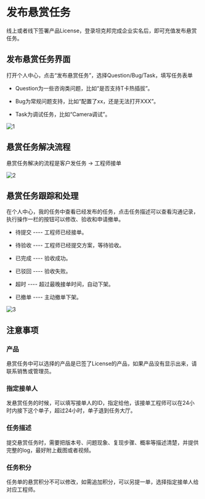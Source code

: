 # 发布悬赏任务

线上或者线下签署产品License，登录坦克邦完成企业实名后，即可充值发布悬赏任务。

## 发布悬赏任务界面

打开个人中心，点击“发布悬赏任务”，选择Question/Bug/Task，填写任务表单

- Question为一些咨询类问题，比如“是否支持T卡热插拔”。

- Bug为常规问题支持，比如“配置了xx，还是无法打开XXX”。

- Task为调试任务，比如“Camera调试”。

![1](https://user-images.githubusercontent.com/76505503/126783955-dcbb02eb-bbf2-446c-9de0-2716e40b61fd.png)

## 悬赏任务解决流程


悬赏任务解决的流程是客户发任务 -> 工程师接单

![2](https://user-images.githubusercontent.com/76505503/126784007-a28db68b-2820-483e-b8f4-d282f88575a3.png)


## 悬赏任务跟踪和处理

在个人中心，我的任务中查看已经发布的任务，点击任务描述可以查看沟通记录，执行操作一栏的按钮可以修改、验收和申请撤单。

- 待提交 ---- 工程师已经接单。

- 待验收 ---- 工程师已经提交方案，等待验收。

- 已完成 ---- 验收成功。

- 已驳回 ---- 验收失败。

- 超时 ---- 超过最晚接单时间，自动下架。

- 已撤单 ---- 主动撤单下架。

![3](https://user-images.githubusercontent.com/76505503/126784036-1830d044-d66b-431c-b17e-21ce4d427076.png)


## 注意事项

### 产品

悬赏任务中可以选择的产品是已签了License的产品，如果产品没有显示出来，请联系销售或管理员。

### 指定接单人

发悬赏任务的时候，可以填写接单人的ID，指定给他，该接单工程师可以在24小时内接下这个单子，超过24小时，单子退到任务大厅。

### 任务描述

提交悬赏任务时，需要把版本号、问题现象、复现步骤、概率等描述清楚，并提供完整的log，最好附上截图或者视频。

### 任务积分

任务单的悬赏积分不可以修改，如需追加积分，可以另提一单，选择指定接单人给对应工程师。
